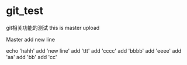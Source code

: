 # git_test
git相关功能的测试
this is master upload


Master add new line

echo 'hahh'
add 'new line'
add 'ttt'
add 'cccc'
add 'bbbb'
add 'eeee'
add 'aa'
add 'bb'
add 'cc'